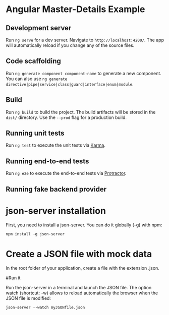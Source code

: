 # Angular Master-Details Example

## Development server

Run `ng serve` for a dev server. Navigate to `http://localhost:4200/`. The app will automatically reload if you change any of the source files.

## Code scaffolding

Run `ng generate component component-name` to generate a new component. You can also use `ng generate directive|pipe|service|class|guard|interface|enum|module`.

## Build

Run `ng build` to build the project. The build artifacts will be stored in the `dist/` directory. Use the `--prod` flag for a production build.

## Running unit tests

Run `ng test` to execute the unit tests via [Karma](https://karma-runner.github.io).

## Running end-to-end tests

Run `ng e2e` to execute the end-to-end tests via [Protractor](http://www.protractortest.org/).


## Running fake backend provider

# json-server installation
First, you need to install a json-server. You can do it globally (-g) with npm:

`npm install -g json-server`

# Create a JSON file with mock data

In the root folder of your application, create a file with the extension .json.

#Run it

Run the json-server in a terminal and launch the JSON file. The option watch (shortcut: -w) allows to reload automatically the browser when the JSON file is modified:

`json-server --watch myJSONfile.json`

